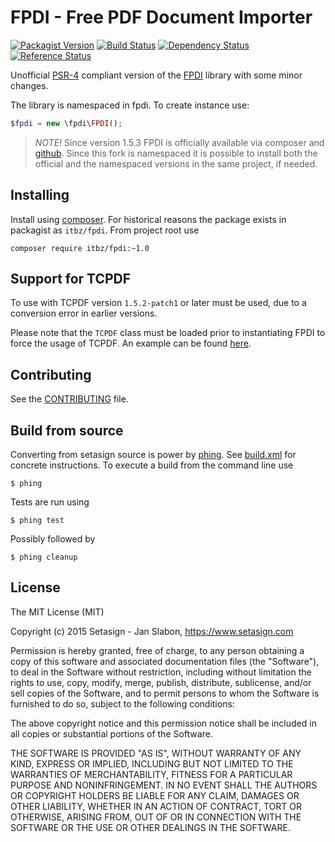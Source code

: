 # FPDI - Free PDF Document Importer

[![Packagist Version](https://img.shields.io/packagist/v/itbz/fpdi.svg?style=flat-square)](https://packagist.org/packages/itbz/fpdi)
[![Build Status](https://img.shields.io/travis/hanneskod/fpdi/master.svg?style=flat-square)](https://travis-ci.org/hanneskod/fpdi)
[![Dependency Status](https://img.shields.io/gemnasium/hanneskod/fpdi.svg?style=flat-square)](https://gemnasium.com/hanneskod/fpdi)
[![Reference Status](https://www.versioneye.com/php/itbz:fpdi/reference_badge.svg?style=flat)](https://www.versioneye.com/php/itbz:fpdi/references)

Unofficial [PSR-4](http://www.php-fig.org/psr/psr-4/) compliant version of the
[FPDI](http://www.setasign.com/products/fpdi/about/) library with some minor
changes.

The library is namespaced in fpdi. To create instance use:

```php
$fpdi = new \fpdi\FPDI();
```

> *NOTE!* Since version 1.5.3 FPDI is officially available via composer and
> [github](https://github.com/Setasign/FPDI). Since this fork is namespaced it
> is possible to install both the official and the namespaced versions in the
> same project, if needed.

Installing
-----------
Install using [composer](https://getcomposer.org/). For historical reasons the
package exists in packagist as `itbz/fpdi`. From project root use

    composer require itbz/fpdi:~1.0

Support for TCPDF
-----------------
To use with TCPDF version `1.5.2-patch1` or later must be used, due to a
conversion error in earlier versions.

Please note that the `TCPDF` class must be loaded prior to instantiating FPDI
to force the usage of TCPDF. An example can be found [here](https://github.com/hanneskod/fpdi/issues/16).

Contributing
------------
See the [CONTRIBUTING](CONTRIBUTING.md) file.

Build from source
-----------------
Converting from setasign source is power by [phing](https://www.phing.info/).
See [build.xml](build.xml) for concrete instructions. To execute a build from
the command line use

    $ phing

Tests are run using

    $ phing test

Possibly followed by

    $ phing cleanup

License
-------
The MIT License (MIT)

Copyright (c) 2015 Setasign - Jan Slabon, https://www.setasign.com

Permission is hereby granted, free of charge, to any person obtaining a copy
of this software and associated documentation files (the "Software"), to deal
in the Software without restriction, including without limitation the rights
to use, copy, modify, merge, publish, distribute, sublicense, and/or sell
copies of the Software, and to permit persons to whom the Software is
furnished to do so, subject to the following conditions:

The above copyright notice and this permission notice shall be included in
all copies or substantial portions of the Software.

THE SOFTWARE IS PROVIDED "AS IS", WITHOUT WARRANTY OF ANY KIND, EXPRESS OR
IMPLIED, INCLUDING BUT NOT LIMITED TO THE WARRANTIES OF MERCHANTABILITY,
FITNESS FOR A PARTICULAR PURPOSE AND NONINFRINGEMENT. IN NO EVENT SHALL THE
AUTHORS OR COPYRIGHT HOLDERS BE LIABLE FOR ANY CLAIM, DAMAGES OR OTHER
LIABILITY, WHETHER IN AN ACTION OF CONTRACT, TORT OR OTHERWISE, ARISING FROM,
OUT OF OR IN CONNECTION WITH THE SOFTWARE OR THE USE OR OTHER DEALINGS IN
THE SOFTWARE.
